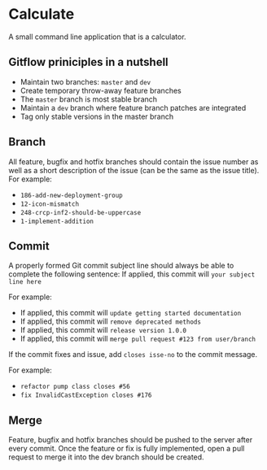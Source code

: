 # Calculate
A small command line application that is a calculator.

## Gitflow priniciples in a nutshell
* Maintain two branches: `master` and `dev`
* Create temporary throw-away feature branches
* The `master` branch is most stable branch
* Maintain a `dev` branch where feature branch patches are integrated
* Tag only stable versions in the master branch

## Branch
All feature, bugfix and hotfix branches should contain the issue number as well as a short description of the issue (can be the same as the issue title).
For example:
* `186-add-new-deployment-group`
* `12-icon-mismatch`
* `248-crcp-inf2-should-be-uppercase`
* `1-implement-addition`

## Commit
A properly formed Git commit subject line should always be able to complete the following sentence:
If applied, this commit will `your subject line here`

For example:

* If applied, this commit will `update getting started documentation`
* If applied, this commit will `remove deprecated methods`
* If applied, this commit will `release version 1.0.0`
* If applied, this commit will `merge pull request #123 from user/branch`

If the commit fixes and issue, add `closes isse-no` to the commit message.

For example:
* `refactor pump class closes #56`
* `fix InvalidCastException closes #176`

## Merge

Feature, bugfix and hotfix branches should be pushed to the server after every commit. Once the feature or fix is fully implemented, open a pull request to merge it into the dev branch should be created.

